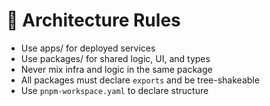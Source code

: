 # 🧱 Architecture Rules

- Use apps/ for deployed services
- Use packages/ for shared logic, UI, and types
- Never mix infra and logic in the same package
- All packages must declare `exports` and be tree-shakeable
- Use `pnpm-workspace.yaml` to declare structure
